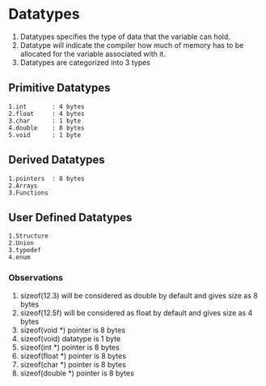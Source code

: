 # Datatypes
1. Datatypes specifies the type of data that the variable can hold.
2. Datatype will indicate the compiler how much of memory has to be allocated for the variable associated with it.
3. Datatypes are categorized into 3 types
## Primitive Datatypes
    1.int       : 4 bytes
    2.float     : 4 bytes
    3.char      : 1 byte
    4.double    : 8 bytes
    5.void      : 1 byte
## Derived Datatypes
    1.pointers  : 8 bytes
    2.Arrays
    3.Functions
    
## User Defined Datatypes
    1.Structure
    2.Union
    3.typedef
    4.enum
    
###  Observations
1. sizeof(12.3) will be considered as double by default and gives size as 8 bytes
2. sizeof(12.5f) will be considered as float by default and gives size as 4 bytes
3. sizeof(void *) pointer is 8 bytes
4. sizeof(void) datatype is 1 byte
5. sizeof(int *) pointer is 8 bytes
6. sizeof(float *) pointer is 8 bytes
7. sizeof(char *) pointer is 8 bytes
8. sizeof(double *) pointer is 8 bytes

